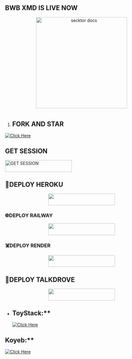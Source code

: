 ## BWB XMD IS LIVE NOW
<p align="center">  
  <a href="https://files.catbox.moe/ygvlzy.jpg">
    <img alt="secktor docs" height="300" src="https://files.catbox.moe/ygvlzy.jpg">
    <h1 align="center"> 
    </h1>
  </a>
</p>  

1. ## FORK AND STAR
  [![Click Here](https://img.shields.io/badge/Click-Here-white.svg)](https://github.com/PRINCETECH19/BWB-XMD_/fork)



## GET SESSION

<p align="left">
  <a href="https://b-w-b-session-id.onrender.com">
    <img title="GET SESSION" src="https://img.shields.io/badge/GET SESSION-neonred?style=for-the-badge&logo=bwb" width="220" height="38.45"/>
  </a>
</p>

## 🔋DEPLOY HEROKU
<p align="center">
  <a href="https://github.com/PRINCETECH19/BWB-XMD_">
    <img src="https://img.shields.io/badge/DEPLOY HEROKU-blue?style=for-the-badge&logo=heroku&logoColor=red" width="220" height="38.45" />
  </a> 

  ### 🌐DEPLOY RAILWAY
  <p align="center">
  <a href="https://railway.com?referralCode=usJR_h">
    <img src="https://img.shields.io/badge/DEPLOY RAILWAY-railway?style=for-the-badge&logo=railway&logoColor=blue" width="220" height="38.45" />
  </a>

  ### ☠️DEPLOY RENDER
  <p align="center">
  <a href="https://render.com?referralCode=usJR_h">
    <img src="https://img.shields.io/badge/DEPLOY RENDER-render?style=for-the-badge&logo=render&logoColor=dark" width="220" height="38.45" />
  </a>
    
  ## 🔵DEPLOY TALKDROVE

  <p align="center">
  <a href="https://host.talkdrove.com/auth/signup?ref=7D90F312)">
    <img src="https://img.shields.io/badge/DEPLOY TALK DROVE-talkdrove?style=for-the-badge&logo=talkdrove&logoColor=green" width="220" height="38.45" />
  </a>

 
- ## ToyStack:**  
  [![Click Here](https://img.shields.io/badge/âž¤Click-Here-white.svg)](https://toystack.ai)

## Koyeb:**  
  [![Click Here](https://img.shields.io/badge/âž¤Click-Here-green.svg)](https://koyeb.com)
